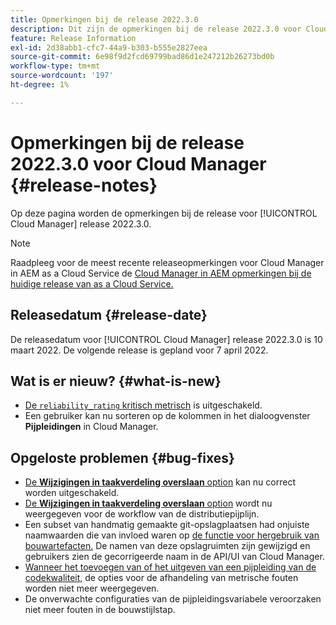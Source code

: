 ```yaml
---
title: Opmerkingen bij de release 2022.3.0
description: Dit zijn de opmerkingen bij de release 2022.3.0 voor Cloud Manager.
feature: Release Information
exl-id: 2d38abb1-cfc7-44a9-b303-b555e2827eea
source-git-commit: 6e98f9d2fcd69799bad86d1e247212b26273bd0b
workflow-type: tm+mt
source-wordcount: '197'
ht-degree: 1%

---
```



# Opmerkingen bij de release 2022.3.0 voor Cloud Manager {#release-notes}

Op deze pagina worden de opmerkingen bij de release voor [!UICONTROL Cloud Manager] release 2022.3.0.

>[!NOTE]
>
>Raadpleeg voor de meest recente releaseopmerkingen voor Cloud Manager in AEM as a Cloud Service de [Cloud Manager in AEM opmerkingen bij de huidige release van as a Cloud Service.](https://experienceleague.adobe.com/docs/experience-manager-cloud-service/content/implementing/using-cloud-manager/release-notes-cloud-manager/release-notes-cm-current.html)

## Releasedatum {#release-date}

De releasedatum voor [!UICONTROL Cloud Manager] release 2022.3.0 is 10 maart 2022. De volgende release is gepland voor 7 april 2022.

## Wat is er nieuw? {#what-is-new}

* [De `reliability_rating` kritisch metrisch](understand-your-test-results.md) is uitgeschakeld.
* Een gebruiker kan nu sorteren op de kolommen in het dialoogvenster **Pijpleidingen** in Cloud Manager.

## Opgeloste problemen {#bug-fixes}

* [De **Wijzigingen in taakverdeling overslaan** option](configuring-production-pipelines.md#adding-production-pipeline) kan nu correct worden uitgeschakeld.
* [De **Wijzigingen in taakverdeling overslaan** option](configuring-production-pipelines.md#adding-production-pipeline) wordt nu weergegeven voor de workflow van de distributiepijplijn.
* Een subset van handmatig gemaakte git-opslagplaatsen had onjuiste naamwaarden die van invloed waren op [de functie voor hergebruik van bouwartefacten.](setting-up-project.md#build-artifact-reuse) De namen van deze opslagruimten zijn gewijzigd en gebruikers zien de gecorrigeerde naam in de API/UI van Cloud Manager.
* [Wanneer het toevoegen van of het uitgeven van een pijpleiding van de codekwaliteit,](configuring-non-production-pipelines.md) de opties voor de afhandeling van metrische fouten worden niet meer weergegeven.
* De onverwachte configuraties van de pijpleidingsvariabele veroorzaken niet meer fouten in de bouwstijlstap.
